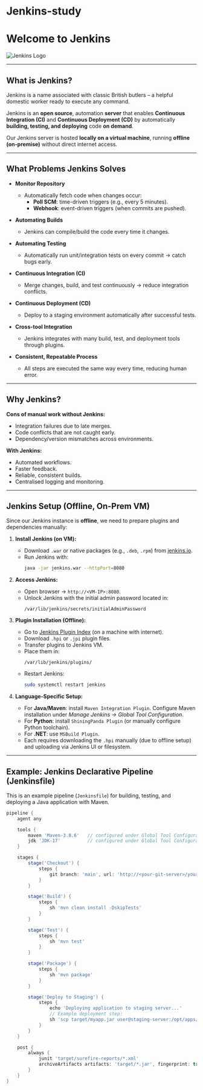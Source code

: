 # Jenkins-study



# Welcome to Jenkins

![Jenkins Logo](https://www.jenkins.io/images/logos/sydney/sydney.png)

---

## What is Jenkins?

Jenkins is a name associated with classic British butlers – a helpful domestic worker ready to execute any command.  

Jenkins is an **open source**, automation **server** that enables **Continuous Integration (CI)** and **Continuous Deployment (CD)** by automatically **building, testing, and deploying** code **on demand**.  

Our Jenkins server is hosted **locally on a virtual machine**, running **offline (on-premise)** without direct internet access.

---

## What Problems Jenkins Solves

- **Monitor Repository**  
  - Automatically fetch code when changes occur:
    - **Poll SCM**: time-driven triggers (e.g., every 5 minutes).  
    - **Webhook**: event-driven triggers (when commits are pushed).  

- **Automating Builds**  
  - Jenkins can compile/build the code every time it changes.

- **Automating Testing**  
  - Automatically run unit/integration tests on every commit → catch bugs early.

- **Continuous Integration (CI)**  
  - Merge changes, build, and test continuously → reduce integration conflicts.

- **Continuous Deployment (CD)**  
  - Deploy to a staging environment automatically after successful tests.

- **Cross-tool Integration**  
  - Jenkins integrates with many build, test, and deployment tools through plugins.

- **Consistent, Repeatable Process**  
  - All steps are executed the same way every time, reducing human error.

---

## Why Jenkins?

**Cons of manual work without Jenkins:**
- Integration failures due to late merges.  
- Code conflicts that are not caught early.  
- Dependency/version mismatches across environments.  

**With Jenkins:**
- Automated workflows.  
- Faster feedback.  
- Reliable, consistent builds.  
- Centralised logging and monitoring.  

---

## Jenkins Setup (Offline, On-Prem VM)

Since our Jenkins instance is **offline**, we need to prepare plugins and dependencies manually:

1. **Install Jenkins (on VM):**
   - Download `.war` or native packages (e.g., `.deb`, `.rpm`) from [jenkins.io](https://www.jenkins.io).
   - Run Jenkins with:
     ```bash
     java -jar jenkins.war --httpPort=8080
     ```

2. **Access Jenkins:**
   - Open browser → `http://<VM-IP>:8080`.
   - Unlock Jenkins with the initial admin password located in:
     ```
     /var/lib/jenkins/secrets/initialAdminPassword
     ```

3. **Plugin Installation (Offline):**
   - Go to [Jenkins Plugin Index](https://plugins.jenkins.io/) (on a machine with internet).
   - Download `.hpi` or `.jpi` plugin files.  
   - Transfer plugins to Jenkins VM.  
   - Place them in:
     ```
     /var/lib/jenkins/plugins/
     ```
   - Restart Jenkins:
     ```bash
     sudo systemctl restart jenkins
     ```

4. **Language-Specific Setup:**
   - For **Java/Maven**: install `Maven Integration Plugin`. Configure Maven installation under *Manage Jenkins → Global Tool Configuration*.  
   - For **Python**: install `ShiningPanda Plugin` (or manually configure Python toolchain).  
   - For **.NET**: use `MSBuild Plugin`.  
   - Each requires downloading the `.hpi` manually (due to offline setup) and uploading via Jenkins UI or filesystem.

---

## Example: Jenkins Declarative Pipeline (Jenkinsfile)

This is an example pipeline (`Jenkinsfile`) for building, testing, and deploying a Java application with Maven.

```groovy
pipeline {
    agent any

    tools {
        maven 'Maven-3.8.6'   // configured under Global Tool Configuration
        jdk 'JDK-17'          // configured under Global Tool Configuration
    }

    stages {
        stage('Checkout') {
            steps {
                git branch: 'main', url: 'http://<your-git-server>/your-repo.git'
            }
        }

        stage('Build') {
            steps {
                sh 'mvn clean install -DskipTests'
            }
        }

        stage('Test') {
            steps {
                sh 'mvn test'
            }
        }

        stage('Package') {
            steps {
                sh 'mvn package'
            }
        }

        stage('Deploy to Staging') {
            steps {
                echo 'Deploying application to staging server...'
                // Example deployment step:
                sh 'scp target/myapp.jar user@staging-server:/opt/apps/'
            }
        }
    }

    post {
        always {
            junit 'target/surefire-reports/*.xml'
            archiveArtifacts artifacts: 'target/*.jar', fingerprint: true
        }
    }
}
